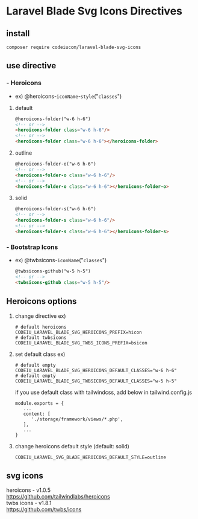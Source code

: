 # Laravel Blade Svg Icons Directives

## install

```
composer require codeiucom/laravel-blade-svg-icons
```

## use directive

### - Heroicons

* ex) @heroicons-`iconName`-`style`("`classes`")

1. default
   ```html
   @heroicons-folder("w-6 h-6")
   <!-- or -->
   <heroicons-folder class="w-6 h-6"/>
   <!-- or -->
   <heroicons-folder class="w-6 h-6"></heroicons-folder>
   ```
1. outline
   ```html
   @heroicons-folder-o("w-6 h-6")
   <!-- or -->
   <heroicons-folder-o class="w-6 h-6"/>
   <!-- or -->
   <heroicons-folder-o class="w-6 h-6"></heroicons-folder-o>
   ```
1. solid
   ```html
   @heroicons-folder-s("w-6 h-6")
   <!-- or -->
   <heroicons-folder-s class="w-6 h-6"/>
   <!-- or -->
   <heroicons-folder-s class="w-6 h-6"></heroicons-folder-s>
   ```

### - Bootstrap Icons

* ex) @twbsicons-`iconName`("`classes`")
   ```html
   @twbsicons-github("w-5 h-5")
   <!-- or -->
   <twbsicons-github class="w-5 h-5"/>
    ```

## Heroicons options

1. change directive ex)
   ```dotenv  
   # default heroicons
   CODEIU_LARAVEL_BLADE_SVG_HEROICONS_PREFIX=hicon
   # default twbsicons
   CODEIU_LARAVEL_BLADE_SVG_TWBS_ICONS_PREFIX=bsicon
   ```

1. set default class ex)
   ```dotenv  
   # default empty
   CODEIU_LARAVEL_BLADE_SVG_HEROICONS_DEFAULT_CLASSES="w-6 h-6"
   # default empty
   CODEIU_LARAVEL_BLADE_SVG_TWBSICONS_DEFAULT_CLASSES="w-5 h-5"
   ```
   if you use default class with tailwindcss, add below in tailwind.config.js
   ```
   module.exports = {
      ...
      content: [
         './storage/framework/views/*.php',
      ],
      ...
   }
   ```

1. change heroicons default style (default: solid)  
   ```dotenv  
   CODEIU_LARAVEL_SVG_BLADE_HEROICONS_DEFAULT_STYLE=outline
   ```

## svg icons

heroicons - v1.0.5  
https://github.com/tailwindlabs/heroicons  
twbs icons - v1.8.1  
https://github.com/twbs/icons  
